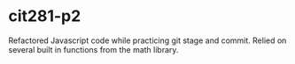 # cit281-p2

Refactored Javascript code while practicing git stage and commit. Relied on several built in functions from the math library.
